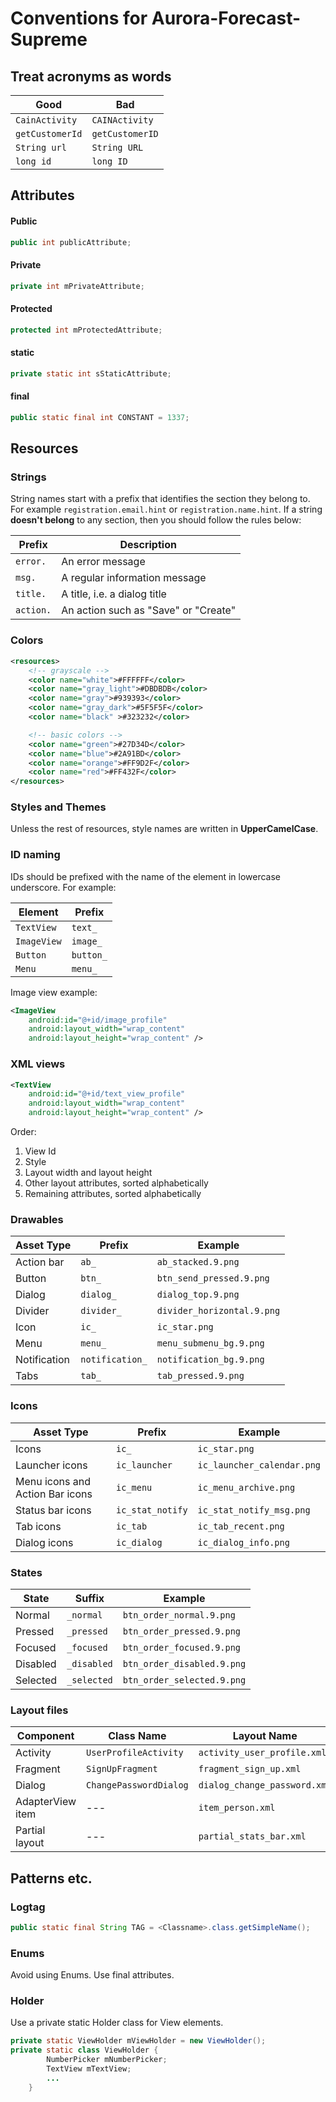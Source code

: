 # Conventions for Aurora-Forecast-Supreme

## Treat acronyms as words
| Good           | Bad            |
| -------------- | -------------- |
| `CainActivity` | `CAINActivity` |
| `getCustomerId`  | `getCustomerID`  |
| `String url`     | `String URL`     |
| `long id`        | `long ID`        |

## Attributes

#### Public
```java
public int publicAttribute;
```

#### Private
```java
private int mPrivateAttribute;
```

#### Protected
```java
protected int mProtectedAttribute;
```

#### static
```java
private static int sStaticAttribute;
```

#### final
```java
public static final int CONSTANT = 1337;
```

## Resources

### Strings
String names start with a prefix that identifies the section they belong to. For example `registration.email.hint` or `registration.name.hint`. If a string __doesn't belong__ to any section, then you should follow the rules below:


| Prefix             | Description                           |
| -----------------  | --------------------------------------|
| `error.`             | An error message                      |
| `msg.`               | A regular information message         |
| `title.`             | A title, i.e. a dialog title          |
| `action.`            | An action such as "Save" or "Create"  |

### Colors

```xml
<resources>
    <!-- grayscale -->
    <color name="white">#FFFFFF</color>
    <color name="gray_light">#DBDBDB</color>
    <color name="gray">#939393</color>
    <color name="gray_dark">#5F5F5F</color>
    <color name="black"	>#323232</color>

    <!-- basic colors -->
    <color name="green">#27D34D</color>
    <color name="blue">#2A91BD</color>
    <color name="orange">#FF9D2F</color>
    <color name="red">#FF432F</color>
</resources>
```

### Styles and Themes
Unless the rest of resources, style names are written in __UpperCamelCase__.

### ID naming

IDs should be prefixed with the name of the element in lowercase underscore. For example:

| Element            | Prefix            |
| -----------------  | ----------------- |
| `TextView`           | `text_`             |
| `ImageView`          | `image_`            |
| `Button`             | `button_`           |
| `Menu`               | `menu_`             |

Image view example:

```xml
<ImageView
    android:id="@+id/image_profile"
    android:layout_width="wrap_content"
    android:layout_height="wrap_content" />
```

### XML views

```xml
<TextView
	android:id="@+id/text_view_profile"
	android:layout_width="wrap_content"
	android:layout_height="wrap_content" />
```
Order:

1. View Id
2. Style
3. Layout width and layout height
4. Other layout attributes, sorted alphabetically
5. Remaining attributes, sorted alphabetically


### Drawables

| Asset Type   | Prefix            |		Example               |
|--------------| ------------------|-----------------------------|
| Action bar   | `ab_`             | `ab_stacked.9.png`          |
| Button       | `btn_`	            | `btn_send_pressed.9.png`    |
| Dialog       | `dialog_`         | `dialog_top.9.png`          |
| Divider      | `divider_`        | `divider_horizontal.9.png`  |
| Icon         | `ic_`	            | `ic_star.png`               |
| Menu         | `menu_	`           | `menu_submenu_bg.9.png`     |
| Notification | `notification_`	| `notification_bg.9.png`     |
| Tabs         | `tab_`            | `tab_pressed.9.png`         |

### Icons

| Asset Type                      | Prefix             | Example                      |
| --------------------------------| ----------------   | ---------------------------- |
| Icons                           | `ic_`              | `ic_star.png`                |
| Launcher icons                  | `ic_launcher`      | `ic_launcher_calendar.png`   |
| Menu icons and Action Bar icons | `ic_menu`          | `ic_menu_archive.png`        |
| Status bar icons                | `ic_stat_notify`   | `ic_stat_notify_msg.png`     |
| Tab icons                       | `ic_tab`           | `ic_tab_recent.png`          |
| Dialog icons                    | `ic_dialog`        | `ic_dialog_info.png`         |

### States
| State	       | Suffix          | Example                     |
|--------------|-----------------|-----------------------------|
| Normal       | `_normal`       | `btn_order_normal.9.png`    |
| Pressed      | `_pressed`      | `btn_order_pressed.9.png`   |
| Focused      | `_focused`      | `btn_order_focused.9.png`   |
| Disabled     | `_disabled`     | `btn_order_disabled.9.png`  |
| Selected     | `_selected`     | `btn_order_selected.9.png`  |

### Layout files
| Component        | Class Name             | Layout Name                   |
| ---------------- | ---------------------- | ----------------------------- |
| Activity         | `UserProfileActivity`  | `activity_user_profile.xml`   |
| Fragment         | `SignUpFragment`       | `fragment_sign_up.xml`        |
| Dialog           | `ChangePasswordDialog` | `dialog_change_password.xml`  |
| AdapterView item | ---                    | `item_person.xml`             |
| Partial layout   | ---                    | `partial_stats_bar.xml`       |

## Patterns etc.

### Logtag
```java
public static final String TAG = <Classname>.class.getSimpleName();
```

### Enums
Avoid using Enums. Use final attributes.

### Holder
Use a private static Holder class for View elements.

```java
private static ViewHolder mViewHolder = new ViewHolder();
private static class ViewHolder {
        NumberPicker mNumberPicker;
        TextView mTextView;
        ...
    }
```

